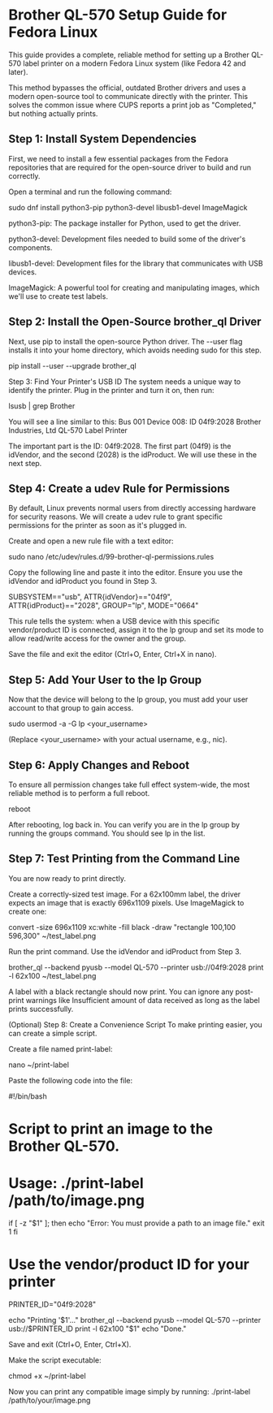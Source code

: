 # Brother QL-570 Setup Guide for Fedora Linux
This guide provides a complete, reliable method for setting up a Brother QL-570 label printer on a modern Fedora Linux system (like Fedora 42 and later).

This method bypasses the official, outdated Brother drivers and uses a modern open-source tool to communicate directly with the printer. This solves the common issue where CUPS reports a print job as "Completed," but nothing actually prints.

## Step 1: Install System Dependencies
First, we need to install a few essential packages from the Fedora repositories that are required for the open-source driver to build and run correctly.

Open a terminal and run the following command:

sudo dnf install python3-pip python3-devel libusb1-devel ImageMagick

python3-pip: The package installer for Python, used to get the driver.

python3-devel: Development files needed to build some of the driver's components.

libusb1-devel: Development files for the library that communicates with USB devices.

ImageMagick: A powerful tool for creating and manipulating images, which we'll use to create test labels.

## Step 2: Install the Open-Source brother_ql Driver
Next, use pip to install the open-source Python driver. The --user flag installs it into your home directory, which avoids needing sudo for this step.

pip install --user --upgrade brother_ql

Step 3: Find Your Printer's USB ID
The system needs a unique way to identify the printer. Plug in the printer and turn it on, then run:

lsusb | grep Brother

You will see a line similar to this:
Bus 001 Device 008: ID 04f9:2028 Brother Industries, Ltd QL-570 Label Printer

The important part is the ID: 04f9:2028. The first part (04f9) is the idVendor, and the second (2028) is the idProduct. We will use these in the next step.

## Step 4: Create a udev Rule for Permissions
By default, Linux prevents normal users from directly accessing hardware for security reasons. We will create a udev rule to grant specific permissions for the printer as soon as it's plugged in.

Create and open a new rule file with a text editor:

sudo nano /etc/udev/rules.d/99-brother-ql-permissions.rules

Copy the following line and paste it into the editor. Ensure you use the idVendor and idProduct you found in Step 3.

SUBSYSTEM=="usb", ATTR{idVendor}=="04f9", ATTR{idProduct}=="2028", GROUP="lp", MODE="0664"

This rule tells the system: when a USB device with this specific vendor/product ID is connected, assign it to the lp group and set its mode to allow read/write access for the owner and the group.

Save the file and exit the editor (Ctrl+O, Enter, Ctrl+X in nano).

## Step 5: Add Your User to the lp Group
Now that the device will belong to the lp group, you must add your user account to that group to gain access.

sudo usermod -a -G lp <your_username>

(Replace <your_username> with your actual username, e.g., nic).

## Step 6: Apply Changes and Reboot
To ensure all permission changes take full effect system-wide, the most reliable method is to perform a full reboot.

reboot

After rebooting, log back in. You can verify you are in the lp group by running the groups command. You should see lp in the list.

## Step 7: Test Printing from the Command Line
You are now ready to print directly.

Create a correctly-sized test image. For a 62x100mm label, the driver expects an image that is exactly 696x1109 pixels. Use ImageMagick to create one:

convert -size 696x1109 xc:white -fill black -draw "rectangle 100,100 596,300" ~/test_label.png

Run the print command. Use the idVendor and idProduct from Step 3.

brother_ql --backend pyusb --model QL-570 --printer usb://04f9:2028 print -l 62x100 ~/test_label.png

A label with a black rectangle should now print. You can ignore any post-print warnings like Insufficient amount of data received as long as the label prints successfully.

(Optional) Step 8: Create a Convenience Script
To make printing easier, you can create a simple script.

Create a file named print-label:

nano ~/print-label

Paste the following code into the file:

#!/bin/bash

# Script to print an image to the Brother QL-570.
# Usage: ./print-label /path/to/image.png

if [ -z "$1" ]; then
  echo "Error: You must provide a path to an image file."
  exit 1
fi

# Use the vendor/product ID for your printer
PRINTER_ID="04f9:2028"

echo "Printing '$1'..."
brother_ql --backend pyusb --model QL-570 --printer usb://$PRINTER_ID print -l 62x100 "$1"
echo "Done."

Save and exit (Ctrl+O, Enter, Ctrl+X).

Make the script executable:

chmod +x ~/print-label

Now you can print any compatible image simply by running: ./print-label /path/to/your/image.png
